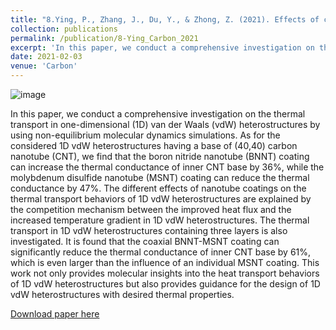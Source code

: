 ```yaml
---
title: "8.Ying, P., Zhang, J., Du, Y., & Zhong, Z. (2021). Effects of coating layers on the thermal transport in carbon nanotubes-based van der Waals heterostructures. Carbon, 176, 446-457."
collection: publications
permalink: /publication/8-Ying_Carbon_2021
excerpt: 'In this paper, we conduct a comprehensive investigation on the thermal transport in one-dimensional (1D) van der Waals (vdW) heterostructures by using non-equilibrium molecular dynamics simulations. As for the considered 1D vdW heterostructures having a base of (40,40) carbon nanotube (CNT), we find that the boron nitride nanotube (BNNT) coating can increase the thermal conductance of inner CNT base by 36%, while the molybdenum disulfide nanotube (MSNT) coating can reduce the thermal conductance by 47%.'
date: 2021-02-03
venue: 'Carbon'
---
```

![image](https://user-images.githubusercontent.com/54773018/219979020-f3d29b79-893b-4c1f-a464-de794aabdaff.png)

In this paper, we conduct a comprehensive investigation on the thermal transport in one-dimensional (1D) van der Waals (vdW) heterostructures by using non-equilibrium molecular dynamics simulations. As for the considered 1D vdW heterostructures having a base of (40,40) carbon nanotube (CNT), we find that the boron nitride nanotube (BNNT) coating can increase the thermal conductance of inner CNT base by 36%, while the molybdenum disulfide nanotube (MSNT) coating can reduce the thermal conductance by 47%. The different effects of nanotube coatings on the thermal transport behaviors of 1D vdW heterostructures are explained by the competition mechanism between the improved heat flux and the increased temperature gradient in 1D vdW heterostructures. The thermal transport in 1D vdW heterostructures containing three layers is also investigated. It is found that the coaxial BNNT-MSNT coating can significantly reduce the thermal conductance of inner CNT base by 61%, which is even larger than the influence of an individual MSNT coating. This work not only provides molecular insights into the heat transport behaviors of 1D vdW heterostructures but also provides guidance for the design of 1D vdW heterostructures with desired thermal properties.

[Download paper here](http://hityingph.github.io/files/8-Ying_Carbon_2021.pdf)
